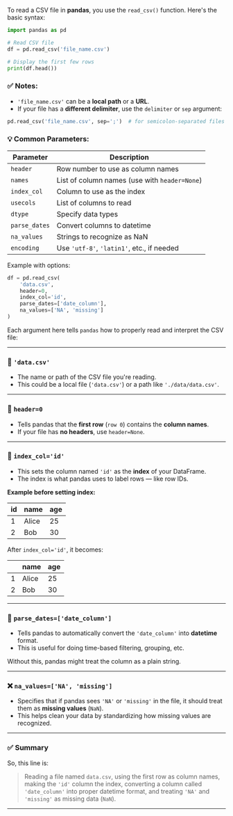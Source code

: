 To read a CSV file in **pandas**, you use the `read_csv()` function. Here's the basic syntax:

```python
import pandas as pd

# Read CSV file
df = pd.read_csv('file_name.csv')

# Display the first few rows
print(df.head())
```

### ✅ Notes:

* `'file_name.csv'` can be a **local path** or a **URL**.
* If your file has a **different delimiter**, use the `delimiter` or `sep` argument:

```python
pd.read_csv('file_name.csv', sep=';')  # for semicolon-separated files
```

### 💡 Common Parameters:

| Parameter     | Description                                   |
| ------------- | --------------------------------------------- |
| `header`      | Row number to use as column names             |
| `names`       | List of column names (use with `header=None`) |
| `index_col`   | Column to use as the index                    |
| `usecols`     | List of columns to read                       |
| `dtype`       | Specify data types                            |
| `parse_dates` | Convert columns to datetime                   |
| `na_values`   | Strings to recognize as NaN                   |
| `encoding`    | Use `'utf-8'`, `'latin1'`, etc., if needed    |

Example with options:

```python
df = pd.read_csv(
    'data.csv',
    header=0,
    index_col='id',
    parse_dates=['date_column'],
    na_values=['NA', 'missing']
)
```

Each argument here tells `pandas` how to properly read and interpret the CSV file:

---

### 📁 `'data.csv'`

* The name or path of the CSV file you're reading.
* This could be a local file (`'data.csv'`) or a path like `'./data/data.csv'`.

---

### 📌 `header=0`

* Tells pandas that the **first row** (`row 0`) contains the **column names**.
* If your file has **no headers**, use `header=None`.

---

### 🔑 `index_col='id'`

* This sets the column named `'id'` as the **index** of your DataFrame.
* The index is what pandas uses to label rows — like row IDs.

**Example before setting index:**

| id | name  | age |
| -- | ----- | --- |
| 1  | Alice | 25  |
| 2  | Bob   | 30  |

After `index_col='id'`, it becomes:

|   | name  | age |
| - | ----- | --- |
| 1 | Alice | 25  |
| 2 | Bob   | 30  |

---

### 📅 `parse_dates=['date_column']`

* Tells pandas to automatically convert the `'date_column'` into **datetime** format.
* This is useful for doing time-based filtering, grouping, etc.

Without this, pandas might treat the column as a plain string.

---

### ❌ `na_values=['NA', 'missing']`

* Specifies that if pandas sees `'NA'` or `'missing'` in the file, it should treat them as **missing values** (`NaN`).
* This helps clean your data by standardizing how missing values are recognized.

---

### ✅ Summary

So, this line is:

> Reading a file named `data.csv`, using the first row as column names, making the `'id'` column the index, converting a column called `'date_column'` into proper datetime format, and treating `'NA'` and `'missing'` as missing data (`NaN`).

---

